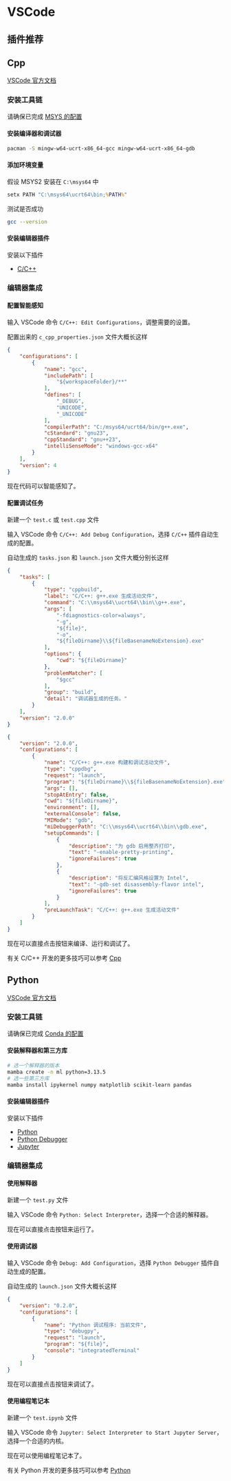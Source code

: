 # VSCode

## 插件推荐

<!-- TODO 插件推荐 -->

## Cpp

[VSCode 官方文档](https://code.visualstudio.com/docs/cpp/config-mingw)

### 安装工具链

请确保已完成 [MSYS 的配置](../环境管理/MSYS.md)

#### 安装编译器和调试器

```sh
pacman -S mingw-w64-ucrt-x86_64-gcc mingw-w64-ucrt-x86_64-gdb
```

#### 添加环境变量

假设 MSYS2 安装在 ```C:\msys64``` 中

```bat
setx PATH "C:\msys64\ucrt64\bin;%PATH%"
```

测试是否成功
```sh
gcc --version
```

#### 安装编辑器插件

安装以下插件

  - [C/C++](https://marketplace.visualstudio.com/items?itemName=ms-vscode.cpptools)

### 编辑器集成

#### 配置智能感知

输入 VSCode 命令 ```C/C++: Edit Configurations```，调整需要的设置。

配置出来的 ```c_cpp_properties.json``` 文件大概长这样

```json
{
    "configurations": [
        {
            "name": "gcc",
            "includePath": [
                "${workspaceFolder}/**"
            ],
            "defines": [
                "_DEBUG",
                "UNICODE",
                "_UNICODE"
            ],
            "compilerPath": "C:/msys64/ucrt64/bin/g++.exe",
            "cStandard": "gnu23",
            "cppStandard": "gnu++23",
            "intelliSenseMode": "windows-gcc-x64"
        }
    ],
    "version": 4
}
```

现在代码可以智能感知了。

#### 配置调试任务

新建一个 ```test.c``` 或 ```test.cpp``` 文件

输入 VSCode 命令 ```C/C++: Add Debug Configuration```，选择 ```C/C++``` 插件自动生成的配置。

自动生成的 ```tasks.json``` 和 ```launch.json``` 文件大概分别长这样

```json
{
    "tasks": [
        {
            "type": "cppbuild",
            "label": "C/C++: g++.exe 生成活动文件",
            "command": "C:\\msys64\\ucrt64\\bin\\g++.exe",
            "args": [
                "-fdiagnostics-color=always",
                "-g",
                "${file}",
                "-o",
                "${fileDirname}\\${fileBasenameNoExtension}.exe"
            ],
            "options": {
                "cwd": "${fileDirname}"
            },
            "problemMatcher": [
                "$gcc"
            ],
            "group": "build",
            "detail": "调试器生成的任务。"
        }
    ],
    "version": "2.0.0"
}
```

```json
{
    "version": "2.0.0",
    "configurations": [
        {
            "name": "C/C++: g++.exe 构建和调试活动文件",
            "type": "cppdbg",
            "request": "launch",
            "program": "${fileDirname}\\${fileBasenameNoExtension}.exe",
            "args": [],
            "stopAtEntry": false,
            "cwd": "${fileDirname}",
            "environment": [],
            "externalConsole": false,
            "MIMode": "gdb",
            "miDebuggerPath": "C:\\msys64\\ucrt64\\bin\\gdb.exe",
            "setupCommands": [
                {
                    "description": "为 gdb 启用整齐打印",
                    "text": "-enable-pretty-printing",
                    "ignoreFailures": true
                },
                {
                    "description": "将反汇编风格设置为 Intel",
                    "text": "-gdb-set disassembly-flavor intel",
                    "ignoreFailures": true
                }
            ],
            "preLaunchTask": "C/C++: g++.exe 生成活动文件"
        }
    ]
}
```

现在可以直接点击按钮来编译、运行和调试了。

有关 C/C++ 开发的更多技巧可以参考 [Cpp](../编程语言/Cpp.md)

## Python

[VSCode 官方文档](https://code.visualstudio.com/docs/python/python-quick-start)

### 安装工具链

请确保已完成 [Conda 的配置](../环境管理/Conda.md)

#### 安装解释器和第三方库

```sh
# 选一个解释器的版本
mamba create -n ml python=3.13.5
# 选一些第三方库
mamba install ipykernel numpy matplotlib scikit-learn pandas
```

#### 安装编辑器插件

安装以下插件

  - [Python](https://marketplace.visualstudio.com/items?itemName=ms-python.python)
  - [Python Debugger](https://marketplace.visualstudio.com/items?itemName=ms-python.debugpy)
  - [Jupyter](https://marketplace.visualstudio.com/items?itemName=ms-toolsai.jupyter)

### 编辑器集成

#### 使用解释器

新建一个 ```test.py``` 文件

输入 VSCode 命令 ```Python: Select Interpreter```，选择一个合适的解释器。

现在可以直接点击按钮来运行了。

#### 使用调试器

输入 VSCode 命令 ```Debug: Add Configuration```，选择 ```Python Debugger``` 插件自动生成的配置。

自动生成的 ```launch.json``` 文件大概长这样

```json
{
    "version": "0.2.0",
    "configurations": [
        {
            "name": "Python 调试程序: 当前文件",
            "type": "debugpy",
            "request": "launch",
            "program": "${file}",
            "console": "integratedTerminal"
        }
    ]
}
```

现在可以直接点击按钮来调试了。

#### 使用编程笔记本

新建一个 ```test.ipynb``` 文件

输入 VSCode 命令  ```Jupyter: Select Interpreter to Start Jupyter Server```，选择一个合适的内核。

现在可以使用编程笔记本了。

有关 Python 开发的更多技巧可以参考 [Python](../编程语言/Python.md)

